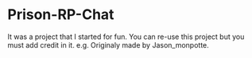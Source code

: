 # Prison-RP-Chat
It was a project that I started for fun.
You can re-use this project but you must add credit in it. e.g. Originaly made by Jason_monpotte.
